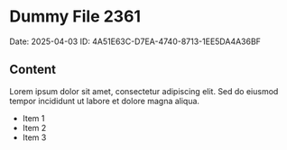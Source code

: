 # Dummy File 2361

Date: 2025-04-03
ID: 4A51E63C-D7EA-4740-8713-1EE5DA4A36BF

## Content

Lorem ipsum dolor sit amet, consectetur adipiscing elit.
Sed do eiusmod tempor incididunt ut labore et dolore magna aliqua.

* Item 1
* Item 2
* Item 3
